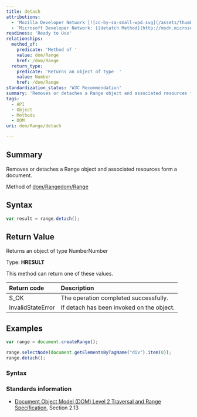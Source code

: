 ```yaml
---
title: detach
attributions:
  - 'Mozilla Developer Network [![cc-by-sa-small-wpd.svg](/assets/thumb/8/8c/cc-by-sa-small-wpd.svg/120px-cc-by-sa-small-wpd.svg.png)](http://creativecommons.org/licenses/by-sa/3.0/us/): [[Range.detatch](https://developer.mozilla.org/en-US/docs/Web/API/Range.detach) Article]'
  - 'Microsoft Developer Network: [[detatch Method](http://msdn.microsoft.com/en-us/library/ie/ff975442(v=vs.85).aspx) Article]'
readiness: 'Ready to Use'
relationships:
  method_of:
    predicate: 'Method of '
    value: dom/Range
    href: /dom/Range
  return_type:
    predicate: 'Returns an object of type  '
    value: Number
    href: /dom/Range
standardization_status: 'W3C Recommendation'
summary: 'Removes or detaches a Range object and associated resources form a document.'
tags:
  - API
  - Object
  - Methods
  - DOM
uri: dom/Range/detach

---
```

## <span>Summary</span>

Removes or detaches a Range object and associated resources form a document.

Method of [dom/Range](/dom/Range)[dom/Range](/dom/Range)

## <span>Syntax</span>

``` js
var result = range.detach();
```

## <span>Return Value</span>

Returns an object of type NumberNumber

Type: **HRESULT**

This method can return one of these values.

|Return code|Description|
|:----------|:----------|
|S\_OK|The operation completed successfully.|
|InvalidStateError|If detach has been invoked on the object.|

## <span>Examples</span>

``` js
var range = document.createRange();

range.selectNode(document.getElementsByTagName("div").item(0));
range.detach();
```

### <span>Syntax</span>

### <span>Standards information</span>

-   [Document Object Model (DOM) Level 2 Traversal and Range Specification](http://go.microsoft.com/fwlink/p/?linkid=182712), Section 2.13
